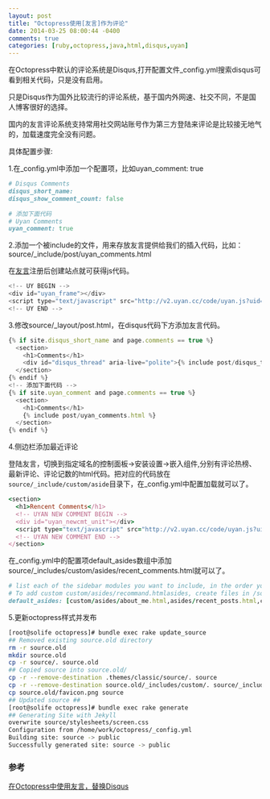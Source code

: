 ```yaml
---
layout: post
title: "Octopress使用[友言]作为评论"
date: 2014-03-25 08:00:44 -0400
comments: true
categories: [ruby,octopress,java,html,disqus,uyan]
---
```


在Octopress中默认的评论系统是Disqus,打开配置文件_config.yml搜索disqus可看到相关代码，只是没有启用。

只是Disqus作为国外比较流行的评论系统，基于国内外网速、社交不同，不是国人博客很好的选择。

国内的友言评论系统支持常用社交网站账号作为第三方登陆来评论是比较接无地气的，加载速度完全没有问题。

具体配置步骤:

1.在_config.yml中添加一个配置项，比如uyan_comment: true

``` ruby _config.yml
# Disqus Comments
disqus_short_name: 
disqus_show_comment_count: false
 
# 添加下面代码
# Uyan Comments
uyan_comment: true
```

2.添加一个被include的文件，用来存放友言提供给我们的插入代码，比如：source/_include/post/uyan_comments.html

在[友言](http://www.uyan.cc/)注册后创建站点就可获得js代码。


``` javascript source/_include/post/uyan_comments.html
<!-- UY BEGIN -->
<div id="uyan_frame"></div>
<script type="text/javascript" src="http://v2.uyan.cc/code/uyan.js?uid=uyan_uid"></script>
<!-- UY END -->
```

3.修改source/_layout/post.html，在disqus代码下方添加友言代码。

``` javascript source/_layout/post.html
{% if site.disqus_short_name and page.comments == true %}
  <section>
    <h1>Comments</h1>
    <div id="disqus_thread" aria-live="polite">{% include post/disqus_thread.html %}</div>
  </section>
{% endif %}
<!-- 添加下面代码 -->
{% if site.uyan_comment and page.comments == true %}
  <section>
    <h1>Comments</h1>
    {% include post/uyan_comments.html %}
  </section>
{% endif %}
```

4.侧边栏添加最近评论

登陆友言，切换到指定域名的控制面板->安装设置->嵌入组件,分别有评论热榜、最新评论、评论记数的html代码。把对应的代码放在`source/_include/custom/aside`目录下，在_config.yml中配置加载就可以了。

``` ruby  source/_includes/custom/asides/recent_comments.html
<section>
  <h1>Rencent Comments</h1>
  <!-- UYAN NEW COMMENT BEGIN -->
  <div id="uyan_newcmt_unit"></div>
  <script type="text/javascript" src="http://v2.uyan.cc/code/uyan.js?uid=uyan_uid"></script> <!-- 如果已经过加载此行JS，即可不用重复加载 -->
  <!-- UYAN NEW COMMENT END -->
</section>
```

在_config.yml中的配置项default_asides数组中添加source/_includes/custom/asides/recent_comments.html就可以了。

``` ruby _config.yml
# list each of the sidebar modules you want to include, in the order you want them to appear.
# To add custom custom/asides/recommand.htmlasides, create files in /source/_includes/custom/asides/ and add them to the list like 'custom/asides/custom_aside_name.html'
default_asides: [custom/asides/about_me.html,asides/recent_posts.html,custom/asides/recommand.html,custom/asides/recent_comments.html]
```

5.更新octopress样式并发布

``` bash
[root@solife octopress]# bundle exec rake update_source
## Removed existing source.old directory
rm -r source.old
mkdir source.old
cp -r source/. source.old
## Copied source into source.old/
cp -r --remove-destination .themes/classic/source/. source
cp -r --remove-destination source.old/_includes/custom/. source/_includes/custom/
cp source.old/favicon.png source
## Updated source ##
[root@solife octopress]# bundle exec rake generate
## Generating Site with Jekyll
overwrite source/stylesheets/screen.css
Configuration from /home/work/octopress/_config.yml
Building site: source -> public
Successfully generated site: source -> public
```

### 参考

[在Octopress中使用友言，替换Disqus](http://markzhang.cn/blog/2013/11/05/add-uyan-comment/)
